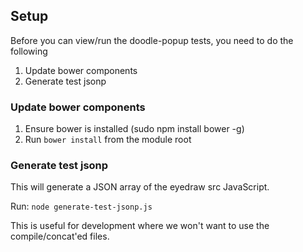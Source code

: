 ## Setup

Before you can view/run the doodle-popup tests, you need to do the following

1. Update bower components
2. Generate test jsonp

### Update bower components

1. Ensure bower is installed (sudo npm install bower -g)
2. Run `bower install` from the module root

### Generate test jsonp

This will generate a JSON array of the eyedraw src JavaScript.

Run: `node generate-test-jsonp.js`

This is useful for development where we won't want to use the compile/concat'ed files.
